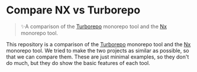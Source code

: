 # Compare NX vs Turborepo
> ✨A comparison of the [Turborepo](https://turborepo.com) monorepo tool and the [Nx](https://nx.dev) monorepo tool.

This repository is a comparison of the [Turborepo](https://turborepo.com) monorepo tool and the [Nx](https://nx.dev) monorepo tool.
We tried to make the two projects as similar as possible, so that we can compare them.
These are just minimal examples, so they don't do much, but they do show the basic features of each tool.